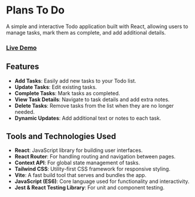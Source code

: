 # Plans To Do

A simple and interactive Todo application built with React, allowing users to manage tasks, mark them as complete, and add additional details.

### [Live Demo](https://todofuture.netlify.app/)

## Features

- **Add Tasks**: Easily add new tasks to your Todo list.
- **Update Tasks**: Edit existing tasks.
- **Complete Tasks**: Mark tasks as completed.
- **View Task Details**: Navigate to task details and add extra notes.
- **Delete Tasks**: Remove tasks from the list when they are no longer needed.
- **Dynamic Updates**: Add additional text or notes to each task.

## Tools and Technologies Used

- **React**: JavaScript library for building user interfaces.
- **React Router**: For handling routing and navigation between pages.
- **Context API**: For global state management of tasks.
- **Tailwind CSS**: Utility-first CSS framework for responsive styling.
- **Vite**: A fast build tool that serves and bundles the app.
- **JavaScript (ES6)**: Core language used for functionality and interactivity.
- **Jest & React Testing Library**: For unit and component testing.


